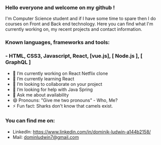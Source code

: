 ### Hello everyone and welcome on my github !
I'm Computer Science student and if I have some time to spare then I do courses on Front and Back end technology. 
Here you can find what I'm currently working on, my recent projects and contact information. 

### Known languages, frameworks and tools: 
### - HTML, CSS3, Javascript, React, [vue.js], [ Node.js ], [ GraphQL ] 

- 🔭 I’m currently working on React Netflix clone
- 🌱 I’m currently learning React
- 👯 I’m looking to collaborate on your project
- 🤔 I’m looking for help with Java Spring
- 💬 Ask me about availability
- 😄 Pronouns: "Give me two pronouns" - Who, Me?
- ⚡ Fun fact: Sharks don't know that camels exist.

### You can find me on:
- LinkedIn: https://www.linkedin.com/in/dominik-ludwin-a144b2158/
- Mail: dominludwin7@gmail.com
